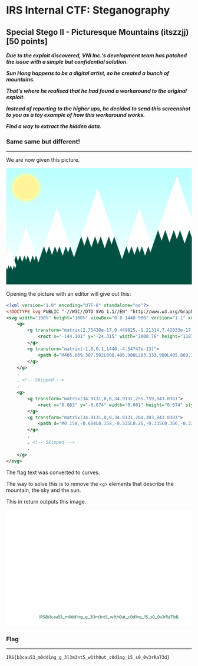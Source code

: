 # IRS Internal CTF: Steganography

## Special Stego II - Picturesque Mountains (itszzjj) [50 points]

***Due to the exploit discovered, VNI Inc.'s development team has patched the issue with a simple but confidential solution.***

***Sun Hong happens to be a digital artist, so he created a bunch of mountains.***

***That's where he realised that he had found a workaround to the original exploit.***

***Instead of reporting to the higher ups, he decided to send this screenshot to you as a toy example of how this workaround works.***

***Find a way to extract the hidden data.***

### Same same but different!

______

We are now given this picture.

![NiceMountains](images/NiceMountains.svg)

Opening the picture with an editor will give out this:

```svg
<?xml version="1.0" encoding="UTF-8" standalone="no"?>
<!DOCTYPE svg PUBLIC "-//W3C//DTD SVG 1.1//EN" "http://www.w3.org/Graphics/SVG/1.1/DTD/svg11.dtd">
<svg width="100%" height="100%" viewBox="0 0 1440 900" version="1.1" xmlns="http://www.w3.org/2000/svg" xmlns:xlink="http://www.w3.org/1999/xlink" xml:space="preserve" xmlns:serif="http://www.serif.com/" style="fill-rule:evenodd;clip-rule:evenodd;stroke-linejoin:round;stroke-miterlimit:2;">
    <g>
        <g transform="matrix(2.75438e-17,0.449825,-1.21314,7.42833e-17,1410.5,64.8202)">
            <rect x="-144.101" y="-24.315" width="2000.78" height="1187.01" style="fill:url(#_Linear1);"/>
        </g>
        <g transform="matrix(-1,0,0,1,1440,-4.54747e-13)">
            <path d="M405.869,307.592L608.406,900L203.333,900L405.869,307.592Z" style="fill:rgb(0,81,65);"/>
        </g>
    </g>
    .
    . <!-- Skipped -->
    .
    <g>
        <g transform="matrix(34.9131,0,0,34.9131,255.759,843.038)">
            <rect x="0.083" y="-0.674" width="0.081" height="0.674" style="fill:rgb(0,81,65);fill-rule:nonzero;"/>
        </g>
        <g transform="matrix(34.9131,0,0,34.9131,264.383,843.038)">
            <path d="M0.158,-0.604L0.158,-0.335L0.26,-0.335C0.306,-0.335 0.341,-0.347 0.366,-0.373C0.39,-0.398 0.402,-0.43 0.402,-0.469C0.402,-0.559 0.352,-0.604 0.251,-0.604L0.158,-0.604ZM0.525,0L0.428,0L0.263,-0.266L0.158,-0.266L0.158,0L0.077,0L0.077,-0.674L0.246,-0.674C0.324,-0.674 0.383,-0.656 0.424,-0.619C0.464,-0.582 0.484,-0.532 0.484,-0.467C0.483,-0.42 0.47,-0.381 0.447,-0.348C0.424,-0.315 0.391,-0.292 0.348,-0.279L0.525,0Z" style="fill:rgb(0,81,65);fill-rule:nonzero;"/>  <!-- Describes the letter 'R' -->
        </g>
        .
        . <!-- Skipped -->
        .
    </g>
</svg>

```

The flag text was converted to curves.

The way to solve this is to remove the `<g>` elements that describe the mountain, the sky and the sun.

This in return outputs this image.

![NiceMountainsEdited](images/NiceMountainsEdited.svg)

### Flag

_____

```
IRS{b3cau53_m0dd1ng_g_3l3m3nt5_w1th0ut_c0d1ng_15_s0_0v3rRaT3d}
```
